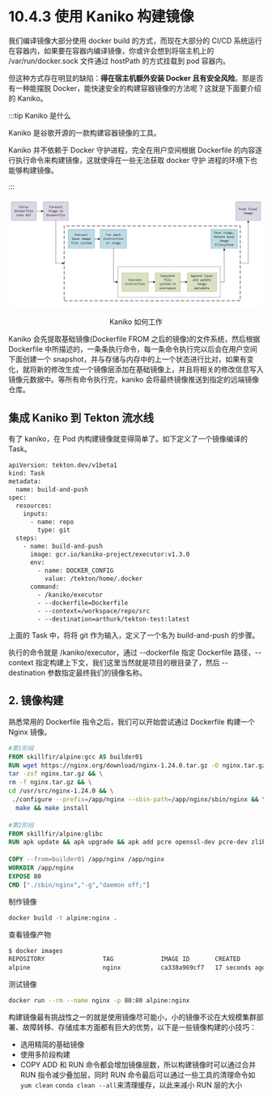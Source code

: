 # 10.4.3 使用 Kaniko 构建镜像

我们编译镜像大部分使用 docker build 的方式，而现在大部分的 CI/CD 系统运行在容器内，如果要在容器内编译镜像，你或许会想到将宿主机上的 /var/run/docker.sock 文件通过 hostPath 的方式挂载到 pod 容器内。

但这种方式存在明显的缺陷：**得在宿主机额外安装 Docker 且有安全风险**。那是否有一种能摆脱 Docker，能快速安全的构建容器镜像的方法呢？这就是下面要介绍的 Kaniko。

:::tip Kaniko 是什么

Kaniko 是谷歌开源的一款构建容器镜像的工具。

Kaniko 并不依赖于 Docker 守护进程，完全在用户空间根据 Dockerfile 的内容逐行执行命令来构建镜像，这就使得在一些无法获取 docker 守护 进程的环境下也能够构建镜像。

:::

<div  align="center">
	<img src="../assets/kaniko.png" width = "500"  align=center />
	<p>Kaniko 如何工作</p>
</div>

Kaniko 会先提取基础镜像(Dockerfile FROM 之后的镜像)的文件系统，然后根据 Dockerfile 中所描述的，一条条执行命令，每一条命令执行完以后会在用户空间下面创建一个 snapshot，并与存储与内存中的上一个状态进行比对，如果有变化，就将新的修改生成一个镜像层添加在基础镜像上，并且将相关的修改信息写入镜像元数据中。等所有命令执行完，kaniko 会将最终镜像推送到指定的远端镜像仓库。


## 集成 Kaniko 到 Tekton 流水线

有了 kaniko，在 Pod 内构建镜像就变得简单了。如下定义了一个镜像编译的 Task。

```
apiVersion: tekton.dev/v1beta1
kind: Task
metadata:
  name: build-and-push
spec:
  resources:
    inputs:
      - name: repo
        type: git
  steps:
    - name: build-and-push
      image: gcr.io/kaniko-project/executor:v1.3.0
      env:
        - name: DOCKER_CONFIG
          value: /tekton/home/.docker
      command:
        - /kaniko/executor
        - --dockerfile=Dockerfile
        - --context=/workspace/repo/src
        - --destination=arthurk/tekton-test:latest
```

上面的 Task 中，将将 git 作为输入，定义了一个名为 build-and-push 的步骤。

执行的命令就是 /kaniko/executor，通过 --dockerfile 指定 Dockerfile 路径，--context 指定构建上下文，我们这里当然就是项目的根目录了，然后 --destination 参数指定最终我们的镜像名称。





## 2. 镜像构建

熟悉常用的 Dockerfile 指令之后，我们可以开始尝试通过 Dockerfile 构建一个 Nginx 镜像。

```dockerfile
#第1阶段
FROM skillfir/alpine:gcc AS builder01
RUN wget https://nginx.org/download/nginx-1.24.0.tar.gz -O nginx.tar.gz && \
tar -zxf nginx.tar.gz && \
rm -f nginx.tar.gz && \
cd /usr/src/nginx-1.24.0 && \
 ./configure --prefix=/app/nginx --sbin-path=/app/nginx/sbin/nginx && \
  make && make install
  
#第2阶段
FROM skillfir/alpine:glibc
RUN apk update && apk upgrade && apk add pcre openssl-dev pcre-dev zlib-dev 

COPY --from=builder01 /app/nginx /app/nginx
WORKDIR /app/nginx
EXPOSE 80
CMD ["./sbin/nginx","-g","daemon off;"]
```
制作镜像
```bash
docker build -t alpine:nginx .
```
查看镜像产物
```bash
$ docker images 
REPOSITORY                TAG             IMAGE ID       CREATED          SIZE
alpine                    nginx           ca338a969cf7   17 seconds ago   23.4MB
```

测试镜像
```bash
docker run --rm --name nginx -p 80:80 alpine:nginx
```

构建镜像最有挑战性之一的就是使用镜像尽可能小，小的镜像不论在大规模集群部署、故障转移、存储成本方面都有巨大的优势，以下是一些镜像构建的小技巧：
* 选用精简的基础镜像
* 使用多阶段构建
* COPY ADD 和 RUN 命令都会增加镜像层数，所以构建镜像时可以通过合并 RUN 指令减少叠加层，同时 RUN 命令最后可以通过一些工具的清理命令如`yum clean` `conda clean --all`来清理缓存，以此来减小 RUN 层的大小

